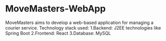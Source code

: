 # MoveMasters-WebApp
MoveMasters aims to develop a web-based application for managing a courier service. Technology stack used: 1.Backend: J2EE technologies like Spring Boot 2.Frontend: React 3.Database: MySQL
